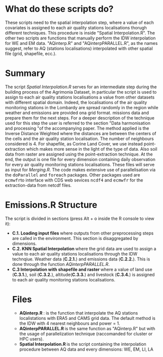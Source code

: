 # What do these scripts do?

These scripts need to the spatial interpolation step, where a value of each covariates is assigned to each air quality stations localisations thorugh different techniques. This procedure is inside "Spatial Interpolation.R". The other two scripts are functions that manually perform the IDW interpolation for WE and EM data. "AQinterp.R" and "AQinterpPARALLEL.R", as the names suggest, refer to AQ (stations localisations) interpolated with other spatial file (grid, shapefile, ecc.).

# Summary

The script <i>Spatial Interpolation.R</i> serves for an intermediate step during the building process of the Agrimonia Dataset, in particular the script is used to assign to each air quality stations localisations a value from other datasets with different spatial domain. Indeed, the localisations of the air quality monitoring stations in the Lombardy are spread randomly in the region while weather and emissions are provided ona grid format. missions data and prepare them for the next steps. For a deeper description of the technique used for this step the user is referred to the section "Data harmonisation and processing "of the accompanying paper. The method applied is the Inverse Distance Weighted where the distances are between the centers of the cells and the air quality station localisation. The number of neighbours considered is 4. For shapefile, as Corine Land Cover, we use instead point-extraction which makes more sense in the light of the type of data. Also soil data from raster are assigned using the point-extraction technique. At the end, the output is one file for every dimension containing daily observation for every air quality monitoring stations localisations. These files will serve as input for <i>Merging.R</i>. The code makes extensive use of parallelisation via the <tt>doParallel</tt> and <tt>foreach</tt> packages. Other packages used are <tt>ecmwfr</tt>to interface with CDS web sevices <tt>ncdf4</tt> and <tt>ecmwfr</tt> for the extraction-data from netcdf files.

# Emissions.R Structure

The script is divided in sections (press Alt + o inside the R console to view it):
<ul>

<li><b>C.1. Loading input files </b> where outputs from other preprocessing steps are called in the environment. This section is disaggregated by dimensions.
<li><b>C.2. KNN Spatial Interpolation </b> where the grid data are used to assign a value to each air quality stations localisations through the IDW technqiue. Weather data (<b>C.2.1.</b>) and emissions data (<b>C.2.2.</b>). This is done through the function <i>AQinterpPARALLEL.R</i>.
<li><b>C.3 Interpolation with shapefile and raster </b> where a value of land use (<b>C.3.1.</b>), soil (<b>C.3.2.</b>), altitude(<b>C.3.3.</b>) and livestock (<b>C.3.4.</b>) is assigned to each air quality monitoring stations localisations.

# Files

<ul> <li> <b> AQinterp.R </b> : is the function that interpolate the AQ stations localistations with ERA5 and CAMS grid data. The default method is the IDW with 4 nearest neighbours and power = 1. </li> <li> <b> AQinterpPARALLEL.R </b> is the same function as "AQinterp.R" but with the usage of parallelization technique (raccomanded for cluster or HPC users). </li> <li> <b> Spatial Interpolation.R </b> is the script containing the interpolation procedure between AQ data and every dimensions: WE, EM, LI, LA </li> </ul>
